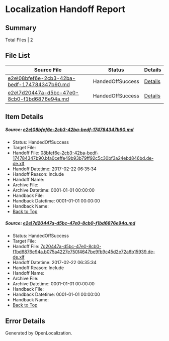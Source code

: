 # <a name='report-top'></a> Localization Handoff Report

## Summary
 Total Files | 2

## File List
 Source File | Status | Details 
 ----------- | ------ | ------- 
 [e2e\08bfef6e-2cb3-42ba-bedf-174784347b90.md](https://github.com/OpenLocalizationTestOrg/ol-test4/blob/12085467c802ba7253834e83625c8e513b92316f/e2e/08bfef6e-2cb3-42ba-bedf-174784347b90.md) | HandedOffSuccess | [Details](#0260921c87397ddc21575919b532f401fe4359871)
 [e2e\7d20447a-d5bc-47e0-8cb0-f1bd6876e94a.md](https://github.com/OpenLocalizationTestOrg/ol-test4/blob/12085467c802ba7253834e83625c8e513b92316f/e2e/7d20447a-d5bc-47e0-8cb0-f1bd6876e94a.md) | HandedOffSuccess | [Details](#3e0a99494f3132d3ecd9303ee1f7bc4844e61f402)

## Item Details
##### <a name='0260921c87397ddc21575919b532f401fe4359871'></a> Source: [e2e\08bfef6e-2cb3-42ba-bedf-174784347b90.md](https://github.com/OpenLocalizationTestOrg/ol-test4/blob/12085467c802ba7253834e83625c8e513b92316f/e2e/08bfef6e-2cb3-42ba-bedf-174784347b90.md)
* Status: HandedOffSuccess
* Target File: 
* Handoff File: [08bfef6e-2cb3-42ba-bedf-174784347b90.bfa0ceffe49b93b79ff92c5c30bf3a24ebd846bd.de-de.xlf](https://github.com/OpenLocalizationTestOrg/ol-test4-handoff/blob/a79364a195fc991b588acb3e3bbef56c2504a206/ol-handoff/OpenLocalizationTestOrg/ol-test4-dede/xinjiang/ht/08bfef6e-2cb3-42ba-bedf-174784347b90.bfa0ceffe49b93b79ff92c5c30bf3a24ebd846bd.de-de.xlf)
* Handoff Datetime: 2017-02-22 06:35:34
* Handoff Reason: Include
* Handoff Name: 
* Archive File: 
* Archive Datetime: 0001-01-01 00:00:00
* Handback File: 
* Handback Datetime: 0001-01-01 00:00:00
* Handback Name: 
* [Back to Top](#report-top)

##### <a name='3e0a99494f3132d3ecd9303ee1f7bc4844e61f402'></a> Source: [e2e\7d20447a-d5bc-47e0-8cb0-f1bd6876e94a.md](https://github.com/OpenLocalizationTestOrg/ol-test4/blob/12085467c802ba7253834e83625c8e513b92316f/e2e/7d20447a-d5bc-47e0-8cb0-f1bd6876e94a.md)
* Status: HandedOffSuccess
* Target File: 
* Handoff File: [7d20447a-d5bc-47e0-8cb0-f1bd6876e94a.b075a4227e750f4647be9fb9c45d2e72a6b15939.de-de.xlf](https://github.com/OpenLocalizationTestOrg/ol-test4-handoff/blob/a79364a195fc991b588acb3e3bbef56c2504a206/ol-handoff/OpenLocalizationTestOrg/ol-test4-dede/xinjiang/ht/7d20447a-d5bc-47e0-8cb0-f1bd6876e94a.b075a4227e750f4647be9fb9c45d2e72a6b15939.de-de.xlf)
* Handoff Datetime: 2017-02-22 06:35:34
* Handoff Reason: Include
* Handoff Name: 
* Archive File: 
* Archive Datetime: 0001-01-01 00:00:00
* Handback File: 
* Handback Datetime: 0001-01-01 00:00:00
* Handback Name: 
* [Back to Top](#report-top)


## Error Details

Generated by OpenLocalization.
